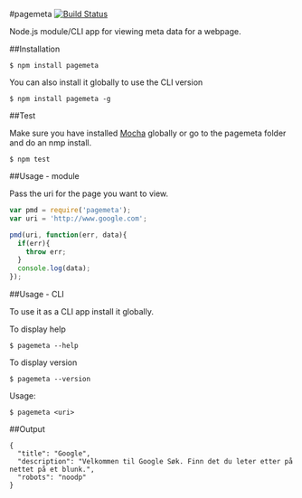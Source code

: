 #pagemeta [![Build Status](https://travis-ci.org/zrrrzzt/pagemeta.svg?branch=master)](https://travis-ci.org/zrrrzzt/pagemeta)

Node.js module/CLI app for viewing meta data for a webpage.

##Installation

```
$ npm install pagemeta
```

You can also install it globally to use the CLI version

```
$ npm install pagemeta -g
```

##Test

Make sure you have installed [Mocha](http://mochajs.org/) globally or go to the pagemeta folder and do an nmp install.

```
$ npm test
```

##Usage - module

Pass the uri for the page you want to view.

```javascript
var pmd = require('pagemeta');
var uri = 'http://www.google.com';

pmd(uri, function(err, data){
  if(err){
    throw err;
  }
  console.log(data);
});
```

##Usage - CLI

To use it as a CLI app install it globally.

To display help

```
$ pagemeta --help
```

To display version

```
$ pagemeta --version
```

Usage:

```
$ pagemeta <uri>
```

##Output

```
{
  "title": "Google",
  "description": "Velkommen til Google Søk. Finn det du leter etter på nettet på et blunk.",
  "robots": "noodp"
}
```
